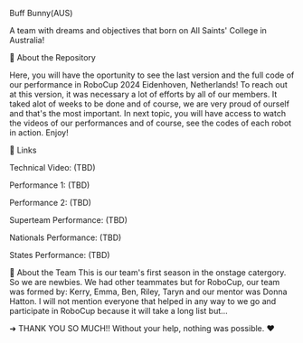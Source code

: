 Buff Bunny(AUS)

A team with dreams and objectives that born on All Saints' College in Australia!

📌 About the Repository

Here, you will have the oportunity to see the last version and the full code of our performance in RoboCup 2024 Eidenhoven, Netherlands!
To reach out at this version, it was necessary a lot of efforts by all of our members. It taked alot of weeks to be done and of course, we are very proud of ourself and that's the most important. In next topic, you will have access to watch the videos of our performances and of course, see the codes of each robot in action. Enjoy!

🔗 Links

Technical Video: (TBD)

Performance 1: (TBD)

Performance 2: (TBD)

Superteam Performance: (TBD)

Nationals Performance: (TBD)

States Performance: (TBD)

📝 About the Team
This is our team's first season in the onstage catergory. So we are newbies. We had other teammates but for RoboCup, our team was formed by: Kerry, Emma, Ben, Riley, Taryn and our mentor was Donna Hatton. I will not mention everyone that helped in any way to we go and participate in RoboCup because it will take a long list but...

➜ THANK YOU SO MUCH!! Without your help, nothing was possible. ❤️
